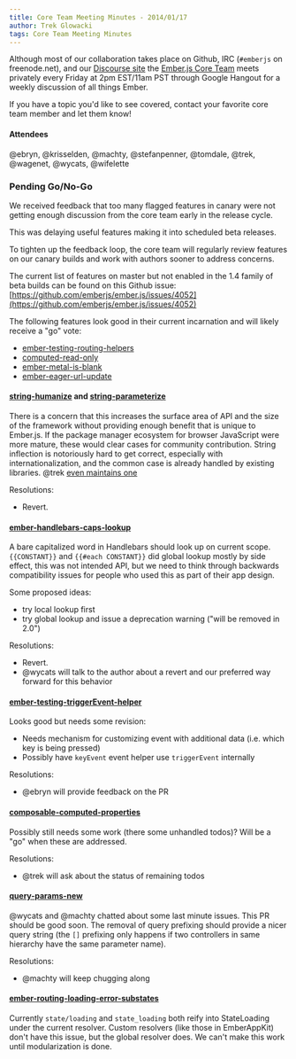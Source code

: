 ```yaml
---
title: Core Team Meeting Minutes - 2014/01/17
author: Trek Glowacki
tags: Core Team Meeting Minutes
---
```


Although most of our collaboration takes place on Github, IRC
(`#emberjs` on freenode.net), and our [Discourse site](http://discuss.emberjs.com/)
the [Ember.js Core Team](/team) meets privately every
Friday at 2pm EST/11am PST through Google Hangout for a weekly
discussion of all things Ember.

If you have a topic you'd like to see covered, contact your favorite
core team member and let them know!

#### Attendees
@ebryn, @krisselden, @machty, @stefanpenner, @tomdale, @trek, @wagenet, @wycats, @wifelette

### Pending Go/No-Go
We received feedback that too many flagged features in canary were
not getting enough discussion from the core team early in the release cycle.

This was delaying useful features making it into scheduled beta releases.

To tighten up the feedback loop, the core team will regularly
review features on our canary builds and work with authors sooner to address concerns.

The current list of features on master but not enabled in the 1.4 family of beta builds
can be found on this Github issue: 
[https://github.com/emberjs/ember.js/issues/4052](https://github.com/emberjs/ember.js/issues/4052)

The following features look good in their current incarnation and will likely receive a "go"
vote:

  * [ember-testing-routing-helpers](https://github.com/emberjs/ember.js/pull/3711)
  * [computed-read-only](https://github.com/emberjs/ember.js/pull/3879)
  * [ember-metal-is-blank](https://github.com/emberjs/ember.js/pull/4049)
  * [ember-eager-url-update](https://github.com/emberjs/ember.js/pull/4122)

#### [string-humanize](https://github.com/emberjs/ember.js/pull/3224) and [string-parameterize](https://github.com/emberjs/ember.js/pull/3953)
There is a concern that this increases the surface area of API and the size of the framework
without providing enough benefit that is unique to Ember.js. If the package manager ecosystem
for browser JavaScript were more mature, these would clear cases for community contribution.
String inflection is notoriously hard to get correct, especially with internationalization,
and the common case is already handled by existing libraries. 
@trek [even maintains one](https://github.com/trek/fleck)

Resolutions:
  
  * Revert.


#### [ember-handlebars-caps-lookup](https://github.com/emberjs/ember.js/pull/3218)
A bare capitalized word in Handlebars should look up on current scope.
`{{CONSTANT}}` and `{{#each CONSTANT}}` did global lookup mostly by side effect, 
this was not intended API, but we need to think through backwards compatibility
issues for people who used this as part of their app design.
  
Some proposed ideas:

  * try local lookup first
  * try global lookup and issue a deprecation warning ("will be removed in 2.0")

Resolutions:
  
  * Revert.
  * @wycats will talk to the author about a revert and our preferred way forward for this
    behavior

#### [ember-testing-triggerEvent-helper](https://github.com/emberjs/ember.js/pull/3792)

Looks good but needs some revision:

  * Needs mechanism for customizing event with additional data (i.e. which key is being pressed)
  * Possibly have `keyEvent` event helper use `triggerEvent` internally

Resolutions:

  * @ebryn will provide feedback on the PR

#### [composable-computed-properties](https://github.com/emberjs/ember.js/pull/3696)
Possibly still needs some work (there some unhandled todos)? Will be a "go" when
these are addressed.

Resolutions:

  * @trek will ask about the status of remaining todos

#### [query-params-new](https://github.com/emberjs/ember.js/pull/4008)
@wycats and @machty chatted about some last minute issues. This PR should be good soon.
The removal of query prefixing should provide a nicer query string  (the `[]` prefixing only
happens if two controllers in same hierarchy have the same parameter name).

Resolutions:

  * @machty will keep chugging along


#### [ember-routing-loading-error-substates](https://github.com/emberjs/ember.js/pull/3655)
Currently `state/loading` and `state_loading` both reify into StateLoading under the current
resolver. Custom resolvers (like those in EmberAppKit) don't have this issue, but the global
resolver does. We can't make this work until modularization is done.
